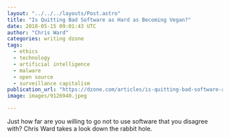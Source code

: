 ```yaml
---
layout: "../../../layouts/Post.astro"
title: "Is Quitting Bad Software as Hard as Becoming Vegan?"
date: 2018-05-15 09:01:43 UTC
author: "Chris Ward"
categories: writing dzone
tags:
  - ethics
  - technology
  - artificial intelligence
  - malware
  - open source
  - surveillance capitalism
publication_url: "https://dzone.com/articles/is-quitting-bad-software-as-hard-as-becoming-vegan"
image: images/9126940.jpeg

---
```

Just how far are you willing to go not to use software that you disagree with? Chris Ward takes a look down the rabbit hole.

